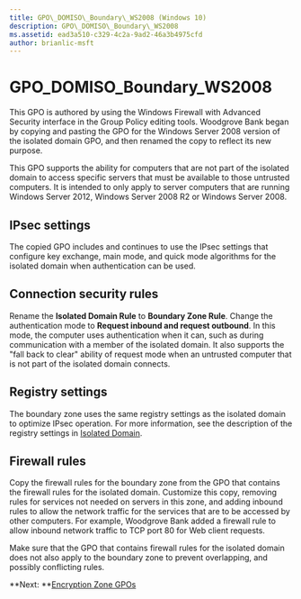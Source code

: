 ```yaml
---
title: GPO\_DOMISO\_Boundary\_WS2008 (Windows 10)
description: GPO\_DOMISO\_Boundary\_WS2008
ms.assetid: ead3a510-c329-4c2a-9ad2-46a3b4975cfd
author: brianlic-msft
---
```


# GPO\_DOMISO\_Boundary\_WS2008


This GPO is authored by using the Windows Firewall with Advanced Security interface in the Group Policy editing tools. Woodgrove Bank began by copying and pasting the GPO for the Windows Server 2008 version of the isolated domain GPO, and then renamed the copy to reflect its new purpose.

This GPO supports the ability for computers that are not part of the isolated domain to access specific servers that must be available to those untrusted computers. It is intended to only apply to server computers that are running Windows Server 2012, Windows Server 2008 R2 or Windows Server 2008.

## IPsec settings


The copied GPO includes and continues to use the IPsec settings that configure key exchange, main mode, and quick mode algorithms for the isolated domain when authentication can be used.

## Connection security rules


Rename the **Isolated Domain Rule** to **Boundary Zone Rule**. Change the authentication mode to **Request inbound and request outbound**. In this mode, the computer uses authentication when it can, such as during communication with a member of the isolated domain. It also supports the "fall back to clear" ability of request mode when an untrusted computer that is not part of the isolated domain connects.

## Registry settings


The boundary zone uses the same registry settings as the isolated domain to optimize IPsec operation. For more information, see the description of the registry settings in [Isolated Domain](../p_server_archive/isolated-domain.md).

## Firewall rules


Copy the firewall rules for the boundary zone from the GPO that contains the firewall rules for the isolated domain. Customize this copy, removing rules for services not needed on servers in this zone, and adding inbound rules to allow the network traffic for the services that are to be accessed by other computers. For example, Woodgrove Bank added a firewall rule to allow inbound network traffic to TCP port 80 for Web client requests.

Make sure that the GPO that contains firewall rules for the isolated domain does not also apply to the boundary zone to prevent overlapping, and possibly conflicting rules.

**Next: **[Encryption Zone GPOs](../p_server_archive/encryption-zone-gpos.md)

 

 





